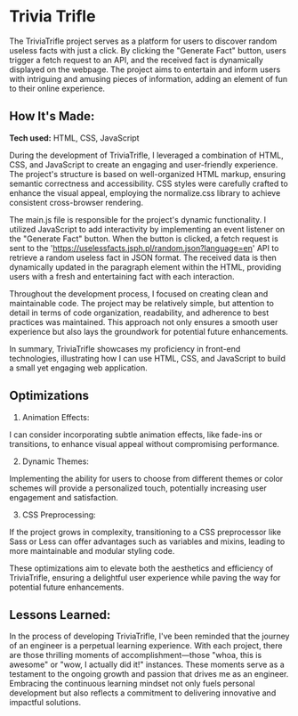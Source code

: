 # Trivia Trifle
The TriviaTrifle project serves as a platform for users to discover random useless facts with just a click. By clicking the "Generate Fact" button, users trigger a fetch request to an API, and the received fact is dynamically displayed on the webpage. The project aims to entertain and inform users with intriguing and amusing pieces of information, adding an element of fun to their online experience.

## How It's Made:

**Tech used:** HTML, CSS, JavaScript

During the development of TriviaTrifle, I leveraged a combination of HTML, CSS, and JavaScript to create an engaging and user-friendly experience. The project's structure is based on well-organized HTML markup, ensuring semantic correctness and accessibility. CSS styles were carefully crafted to enhance the visual appeal, employing the normalize.css library to achieve consistent cross-browser rendering.

The main.js file is responsible for the project's dynamic functionality. I utilized JavaScript to add interactivity by implementing an event listener on the "Generate Fact" button. When the button is clicked, a fetch request is sent to the 'https://uselessfacts.jsph.pl/random.json?language=en' API to retrieve a random useless fact in JSON format. The received data is then dynamically updated in the paragraph element within the HTML, providing users with a fresh and entertaining fact with each interaction.

Throughout the development process, I focused on creating clean and maintainable code. The project may be relatively simple, but attention to detail in terms of code organization, readability, and adherence to best practices was maintained. This approach not only ensures a smooth user experience but also lays the groundwork for potential future enhancements.

In summary, TriviaTrifle showcases my proficiency in front-end technologies, illustrating how I can use HTML, CSS, and JavaScript to build a small yet engaging web application.

## Optimizations
1. Animation Effects:

I can consider incorporating subtle animation effects, like fade-ins or transitions, to enhance visual appeal without compromising performance.

2. Dynamic Themes:

Implementing the ability for users to choose from different themes or color schemes will provide a personalized touch, potentially increasing user engagement and satisfaction.

3. CSS Preprocessing:

If the project grows in complexity, transitioning to a CSS preprocessor like Sass or Less can offer advantages such as variables and mixins, leading to more maintainable and modular styling code.

These optimizations aim to elevate both the aesthetics and efficiency of TriviaTrifle, ensuring a delightful user experience while paving the way for potential future enhancements.

## Lessons Learned:

In the process of developing TriviaTrifle, I've been reminded that the journey of an engineer is a perpetual learning experience. With each project, there are those thrilling moments of accomplishment—those "whoa, this is awesome" or "wow, I actually did it!" instances. These moments serve as a testament to the ongoing growth and passion that drives me as an engineer. Embracing the continuous learning mindset not only fuels personal development but also reflects a commitment to delivering innovative and impactful solutions.
